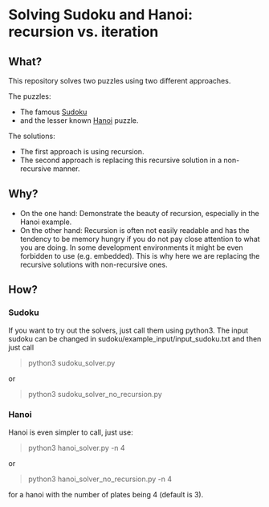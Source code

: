# Solving Sudoku and Hanoi: recursion vs. iteration

## What?
This repository solves two puzzles using two different approaches.

The puzzles:
- The famous [Sudoku](https://de.wikipedia.org/wiki/Sudoku)
- and the lesser known [Hanoi](https://en.wikipedia.org/wiki/Tower_of_Hanoi) puzzle.

The solutions:
- The first approach is using recursion.
- The second approach is replacing this recursive solution in a non-recursive manner.

## Why?
- On the one hand: Demonstrate the beauty of recursion, especially in the Hanoi example.
- On the other hand: Recursion is often not easily readable and has the tendency to be memory hungry if you do not pay close attention to what you are doing. In some development environments it might be even forbidden to use (e.g. embedded). This is why here we are replacing the recursive solutions with non-recursive ones.

## How?
### Sudoku
If you want to try out the solvers, just call them using python3. The input sudoku can be changed in sudoku/example_input/input_sudoku.txt and then just call

>python3 sudoku_solver.py

or

>python3 sudoku_solver_no_recursion.py

### Hanoi

Hanoi is even simpler to call, just use:

>python3 hanoi_solver.py -n 4

or

>python3 hanoi_solver_no_recursion.py -n 4

for a hanoi with the number of plates being 4 (default is 3).
